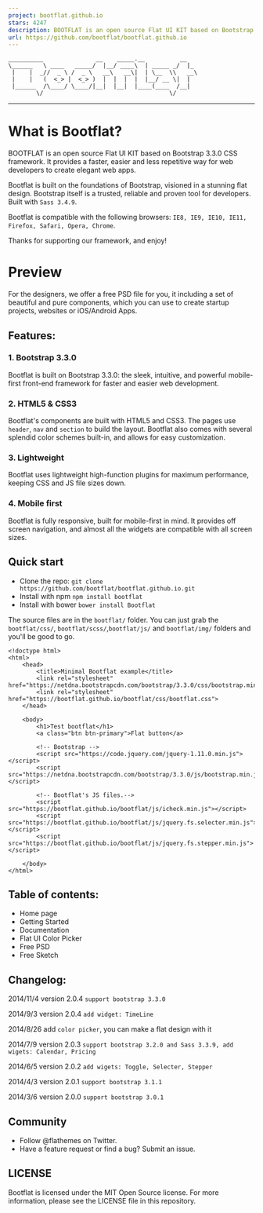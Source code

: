 ```yaml
---
project: bootflat.github.io
stars: 4247
description: BOOTFLAT is an open source Flat UI KIT based on Bootstrap 3.3.0 CSS framework. It provides a faster, easier and less repetitive way for web developers to create elegant web apps.
url: https://github.com/bootflat/bootflat.github.io
---
```


```
__________               __    _____.__          __
\______   \ ____   _____/  |__/ ____\  | _____ _/  |_
 |    |  _//  _ \ /  _ \   __\   __\|  | \__  \\   __\
 |    |   (  <_> |  <_> )  |  |  |  |  |__/ __ \|  |
 |______  /\____/ \____/|__|  |__|  |____(____  /__|
        \/                                    \/
```

* * *

What is Bootflat?
=================

BOOTFLAT is an open source Flat UI KIT based on Bootstrap 3.3.0 CSS framework. It provides a faster, easier and less repetitive way for web developers to create elegant web apps.

Bootflat is built on the foundations of Bootstrap, visioned in a stunning flat design. Bootstrap itself is a trusted, reliable and proven tool for developers. Built with `Sass 3.4.9`.

Bootflat is compatible with the following browsers: `IE8, IE9, IE10, IE11, Firefox, Safari, Opera, Chrome`.

Thanks for supporting our framework, and enjoy!

Preview
=======

For the designers, we offer a free PSD file for you, it including a set of beautiful and pure components, which you can use to create startup projects, websites or iOS/Android Apps.

Features:
---------

### 1\. Bootstrap 3.3.0

Bootflat is built on Bootstrap 3.3.0: the sleek, intuitive, and powerful mobile-first front-end framework for faster and easier web development.

### 2\. HTML5 & CSS3

Bootflat's components are built with HTML5 and CSS3. The pages use `header`, `nav` and `section` to build the layout. Bootflat also comes with several splendid color schemes built-in, and allows for easy customization.

### 3\. Lightweight

Bootflat uses lightweight high-function plugins for maximum performance, keeping CSS and JS file sizes down.

### 4\. Mobile first

Bootflat is fully responsive, built for mobile-first in mind. It provides off screen navigation, and almost all the widgets are compatible with all screen sizes.

Quick start
-----------

-   Clone the repo: `git clone https://github.com/bootflat/bootflat.github.io.git`
-   Install with npm `npm install bootflat`
-   Install with bower `bower install Bootflat`

The source files are in the `bootflat/` folder. You can just grab the `bootflat/css/`, `bootflat/scss/`,`bootflat/js/` and `bootflat/img/` folders and you'll be good to go.

```
<!doctype html>
<html>
    <head>
        <title>Minimal Bootflat example</title>
        <link rel="stylesheet" href="https://netdna.bootstrapcdn.com/bootstrap/3.3.0/css/bootstrap.min.css">
        <link rel="stylesheet" href="https://bootflat.github.io/bootflat/css/bootflat.css">
    </head>

    <body>
        <h1>Test bootflat</h1>
        <a class="btn btn-primary">Flat button</a>

        <!-- Bootstrap -->
        <script src="https://code.jquery.com/jquery-1.11.0.min.js"></script>
        <script src="https://netdna.bootstrapcdn.com/bootstrap/3.3.0/js/bootstrap.min.js"></script>

        <!-- Bootflat's JS files.-->
        <script src="https://bootflat.github.io/bootflat/js/icheck.min.js"></script>
        <script src="https://bootflat.github.io/bootflat/js/jquery.fs.selecter.min.js"></script>
        <script src="https://bootflat.github.io/bootflat/js/jquery.fs.stepper.min.js"></script>

    </body>
</html>
```

Table of contents:
------------------

-   Home page
-   Getting Started
-   Documentation
-   Flat UI Color Picker
-   Free PSD
-   Free Sketch

Changelog:
----------

2014/11/4 version 2.0.4 `support bootstrap 3.3.0`

2014/9/3 version 2.0.4 `add widget: TimeLine`

2014/8/26 add `color picker`, you can make a flat design with it

2014/7/9 version 2.0.3 `support bootstrap 3.2.0 and Sass 3.3.9, add wigets: Calendar, Pricing`

2014/6/5 version 2.0.2 `add wigets: Toggle, Selecter, Stepper`

2014/4/3 version 2.0.1 `support bootstrap 3.1.1`

2014/3/6 version 2.0.0 `support bootstrap 3.0.1`

Community
---------

-   Follow @flathemes on Twitter.
-   Have a feature request or find a bug? Submit an issue.

LICENSE
-------

Bootflat is licensed under the MIT Open Source license. For more information, please see the LICENSE file in this repository.
